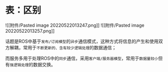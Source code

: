 # 表：区别
![[附件/Pasted image 20220522013247.png]]
![[附件/Pasted image 20220522013257.png]]

话题是ROS中基于`发布/订阅模型`的`异步`通信模式，这种方式将信息的产生和使用双方解耦，常用于`不断更新的、含有较少逻辑处理`的数据通信；

而服务多用于处理ROS中的`同步`通信，采用`客户端/服务器模型`，常用于`数据量较小`但有`强逻辑处理`的数据交换。